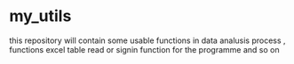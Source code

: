 # my_utils
this repository will contain some usable functions in data analusis process , functions excel table read or signin function for the programme and so on
